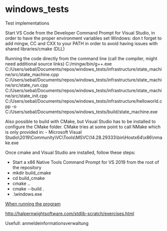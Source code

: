 # windows_tests
Test implementations

Start VS Code from the Developer Command Prompt for Visual Studio, in order to have the proper environment variables set
Windows: don t forget to add mingw, CC and CXX to your PATH in order to avoid having issues with shared libraries/cmake (DLL)

Running the code directly from the command line (call the compiler, might need additional source links)
 C:/mingw/bin/g++.exe C:/Users/sebal/Documents/repos/windows_tests/infrastructure/state_machine/src/state_machine.cpp C:/Users/sebal/Documents/repos/windows_tests/infrastructure/state_machine/src/state_run.cpp C:/Users/sebal/Documents/repos/windows_tests/infrastructure/state_machine/src/state_init.cpp C:/Users/sebal/Documents/repos/windows_tests/infrastructure/helloworld.cpp -o C:/Users/sebal/Documents/repos/windows_tests/build/state_machine.exe

Also possible to build with CMake, but Visual Studio has to be installed to configure the CMake folder. CMake tries at some point to call NMake which is only 
provided in:
    - Microsoft Visual Studio\2019\Community\VC\Tools\MSVC\14.28.29333\bin\Hostx64\x86\nmake.exe

Once cmake and Visual Studio are installed, follow these steps:
  - Start a x86 Native Tools Command Prompt for VS 2019 from the root of the repository
  - mkdir build_cmake
  - cd build_cmake
  - cmake .. 
  - cmake --build .
  - .\windows.exe

[When running the program](sebaleme.github.com/windows_tests/illustrations/results.jpg)

http://halpernwightsoftware.com/stdlib-scratch/exercises.html

Usefull:
anmeldeinformationsverwaltung
